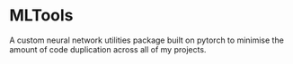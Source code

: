 # MLTools

A custom neural network utilities package built on pytorch to minimise the amount of code duplication across all of my projects.
